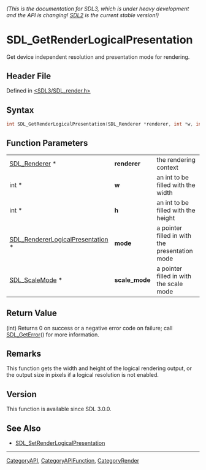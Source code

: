 ###### (This is the documentation for SDL3, which is under heavy development and the API is changing! [SDL2](https://wiki.libsdl.org/SDL2/) is the current stable version!)
# SDL_GetRenderLogicalPresentation

Get device independent resolution and presentation mode for rendering.

## Header File

Defined in [<SDL3/SDL_render.h>](https://github.com/libsdl-org/SDL/blob/main/include/SDL3/SDL_render.h)

## Syntax

```c
int SDL_GetRenderLogicalPresentation(SDL_Renderer *renderer, int *w, int *h, SDL_RendererLogicalPresentation *mode, SDL_ScaleMode *scale_mode);
```

## Function Parameters

|                                                                      |                |                                                |
| -------------------------------------------------------------------- | -------------- | ---------------------------------------------- |
| [SDL_Renderer](SDL_Renderer) *                                       | **renderer**   | the rendering context                          |
| int *                                                                | **w**          | an int to be filled with the width             |
| int *                                                                | **h**          | an int to be filled with the height            |
| [SDL_RendererLogicalPresentation](SDL_RendererLogicalPresentation) * | **mode**       | a pointer filled in with the presentation mode |
| [SDL_ScaleMode](SDL_ScaleMode) *                                     | **scale_mode** | a pointer filled in with the scale mode        |

## Return Value

(int) Returns 0 on success or a negative error code on failure; call
[SDL_GetError](SDL_GetError)() for more information.

## Remarks

This function gets the width and height of the logical rendering output, or
the output size in pixels if a logical resolution is not enabled.

## Version

This function is available since SDL 3.0.0.

## See Also

- [SDL_SetRenderLogicalPresentation](SDL_SetRenderLogicalPresentation)

----
[CategoryAPI](CategoryAPI), [CategoryAPIFunction](CategoryAPIFunction), [CategoryRender](CategoryRender)

